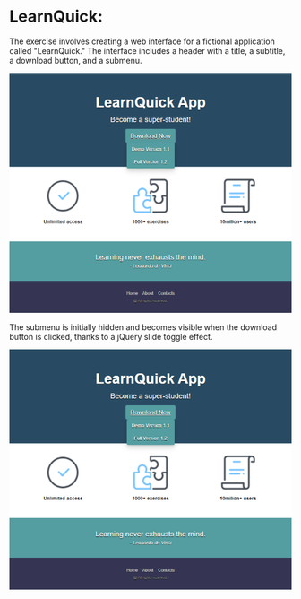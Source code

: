 # LearnQuick:

The exercise involves creating a web interface for a fictional application called "LearnQuick."
The interface includes a header with a title, a subtitle, a download button, and a submenu.

<p align="center">
  <img src="Images/readme02.PNG" alt="learnquick-image" />
</p>

The submenu is initially hidden and becomes visible when the download button is clicked, thanks to a jQuery slide toggle effect.

<p align="center">
  <img src="Images/readme02.PNG" alt="learnquick-image" />
</p>

